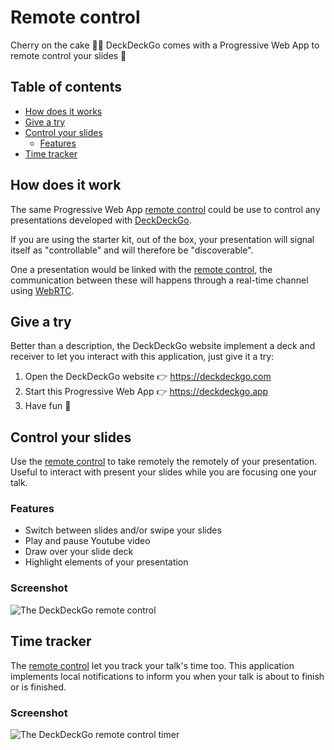 # Remote control

Cherry on the cake 🍒🎂 DeckDeckGo comes with a Progressive Web App to remote control your slides 📱

## Table of contents

- [How does it works](#app-remote-control-how-does-it-work)
- [Give a try](#app-remote-control-give-a-try)
- [Control your slides](#app-remote-control-control-your-slides)
  - [Features](#app-remote-control-features)
- [Time tracker](#app-remote-control-time-tracker)

## How does it work

The same Progressive Web App [remote control] could be use to control any presentations developed with [DeckDeckGo].

If you are using the starter kit, out of the box, your presentation will signal itself as "controllable" and will therefore be "discoverable".   

One a presentation would be linked with the [remote control], the communication between these will happens through a real-time channel using [WebRTC](https://webrtc.org/).

## Give a try

Better than a description, the DeckDeckGo website implement a deck and receiver to let you interact with this application, just give it a try:

1. Open the DeckDeckGo website 👉 https://deckdeckgo.com
2. Start this Progressive Web App 👉 https://deckdeckgo.app
3. Have fun 🎉

## Control your slides

Use the [remote control] to take remotely the remotely of your presentation. Useful to interact with present your slides while you are focusing one your talk.

### Features

* Switch between slides and/or swipe your slides
* Play and pause Youtube video
* Draw over your slide deck
* Highlight elements of your presentation

### Screenshot

![The DeckDeckGo remote control](/assets/img/screenshots/remote-control/deckdeckgo-remote-control-interact.png "The DeckDeckGo remote control")

## Time tracker

The [remote control] let you track your talk's time too. This application implements local notifications to inform you when your talk is about to finish or is finished.

### Screenshot

![The DeckDeckGo remote control timer](/assets/img/screenshots/remote-control/deckdeckgo-remote-control-timer.png "The DeckDeckGo remote control timer")

[DeckDeckGo]: https://deckdeckgo.com
[remote control]: https://deckdeckgo.app
